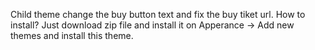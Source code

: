 Child theme change the buy button text and fix the buy tiket url.
How to install?
Just download zip file and install it on Apperance -> Add new themes and install this theme.